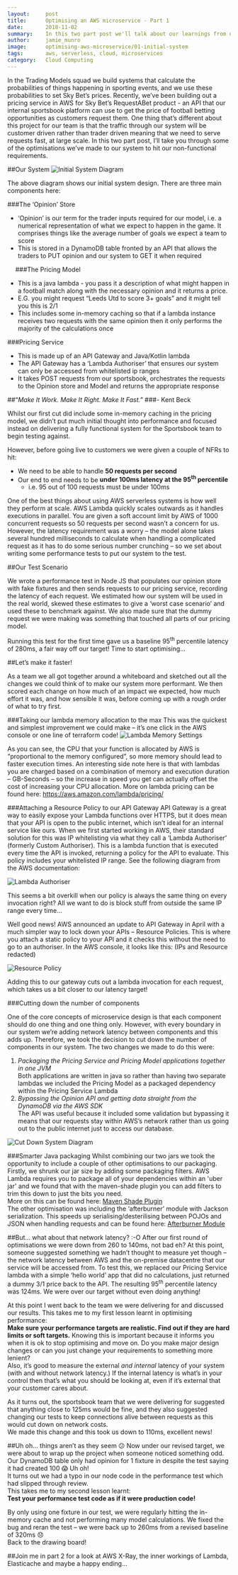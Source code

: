 ```yaml
---
layout:     post
title:      Optimising an AWS microservice - Part 1
date:       2018-11-02
summary:    In this two part post we'll talk about our learnings from optimising an AWS microservice to reduce latency and hit non-functional targets
author:     jamie_munro
image:      optimising-aws-microservice/01-initial-system
tags:       aws, serverless, cloud, microservices
category:   Cloud Computing
---
```


In the Trading Models squad we build systems that calculate the probabilities of things happening in sporting events, and we use these probabilities to set Sky Bet’s prices. 
Recently, we’ve been building out a pricing service in AWS for Sky Bet’s RequestABet product - an API that our internal sportsbook platform can use to get the price of football betting opportunities as customers request them. One thing that’s different about this project for our team is that the traffic through our system will be customer driven rather than trader driven meaning that we need to serve requests fast, at large scale. In this two part post, I’ll take you through some of the optimisations we’ve made to our system to hit our non-functional requirements.

##Our System
![Initial System Diagram](/images/optimising-aws-microservice/01-initial-system.png)

The above diagram shows our initial system design. There are three main components here:

###The ‘Opinion’ Store 
* ‘Opinion’ is our term for the trader inputs required for our model, i.e. a numerical representation of what we expect to happen in the game. It comprises things like the average number of goals we expect a team to score
* This is stored in a DynamoDB table fronted by an API that allows the traders to PUT opinion and our system to GET it when required

 
###The Pricing Model
* This is a java lambda - you pass it a description of what might happen in a football match along with the necessary opinion and it returns a price.
* E.G. you might request “Leeds Utd to score 3+ goals” and it might tell you this is 2/1
* This includes some in-memory caching so that if a lambda instance receives two requests with the same opinion then it only performs the majority of the calculations once 

###Pricing Service
* This is made up of an API Gateway and Java/Kotlin lambda
* The API Gateway has a ‘Lambda Authoriser’ that ensures our system can only be accessed from whitelisted ip ranges
* It takes POST requests from our sportsbook, orchestrates the requests to the Opinion store and Model and returns the appropriate response

##“*Make It Work. Make It Right. Make It Fast.*” 
###- Kent Beck


Whilst our first cut did include some in-memory caching in the pricing model, we didn’t put much initial thought into performance and focused instead on delivering a fully functional system for the Sportsbook team to begin testing against.

However, before going live to customers we were given a couple of NFRs to hit:
* We need to be able to handle **50 requests per second**
* Our end to end needs to be **under 100ms latency at the 95<sup>th</sup> percentile**
    * i.e. 95 out of 100 requests must be under 100ms

One of the best things about using AWS serverless systems is how well they perform at scale. AWS Lambda quickly scales outwards as it handles executions in parallel. You are given a soft account limit by AWS of 1000 concurrent requests so 50 requests per second wasn’t a concern for us.  
However, the latency requirement was a worry – the model alone takes several hundred milliseconds to calculate when handling a complicated request as it has to do some serious number crunching – so we set about writing some performance tests to put our system to the test.

##Our Test Scenario

We wrote a performance test in Node JS that populates our opinion store with fake fixtures and then sends requests to our pricing service, recording the latency of each request. 
We estimated how our system will be used in the real world, skewed these estimates to give a ‘worst case scenario’ and used these to benchmark against. We also made sure that the dummy request we were making was something that touched all parts of our pricing model.

Running this test for the first time gave us a baseline 95<sup>th</sup> percentile latency of 280ms, a fair way off our target! Time to start optimising…

##Let’s make it faster!

As a team we all got together around a whiteboard and sketched out all the changes we could think of to make our system more performant. We then scored each change on how much of an impact we expected, how much effort it was, and how sensible it was, before coming up with a rough order of what to try first.

###Taking our lambda memory allocation to the max
This was the quickest and simplest improvement we could make – it’s one click in the AWS console or one line of terraform code!
![Lambda Memory Settings](/images/optimising-aws-microservice/02-lambda-settings.png)

As you can see, the CPU that your function is allocated by AWS is “proportional to the memory configured”, so more memory should lead to faster execution times. 
An interesting side note here is that with lambdas you are charged based on a combination of memory and execution duration – GB-Seconds – so the increase in speed you get can actually offset the cost of increasing your CPU allocation. 
More on lambda pricing can be found here: https://aws.amazon.com/lambda/pricing/

###Attaching a Resource Policy to our API Gateway
API Gateway is a great way to easily expose your Lambda functions over HTTPS, but it does mean that your API is open to the public internet, which isn’t ideal for an internal service like ours. When we first started working in AWS, their standard solution for this was IP whitelisting via what they call a ‘Lambda Authoriser’ (formerly Custom Authoriser). This is a lambda function that is executed every time the API is invoked, returning a policy for the API to evaluate. This policy includes your whitelisted IP range. See the following diagram from the AWS documentation:

![Lambda Authoriser](/images/optimising-aws-microservice/03-api-auth.png)

This seems a bit overkill when our policy is always the same thing on every invocation right? All we want to do is block stuff from outside the same IP range every time…

Well good news! AWS announced an update to API Gateway in April with a much simpler way to lock down your APIs – Resource Policies. This is where you attach a static policy to your API and it checks this without the need to go to an authoriser. In the AWS console, it looks like this: (IPs and Resource redacted)

![Resource Policy](/images/optimising-aws-microservice/04-resource-policy.png)

Adding this to our gateway cuts out a lambda invocation for each request, which takes us a bit closer to our latency target!

###Cutting down the number of components

One of the core concepts of microservice design is that each component should do one thing and one thing only. However, with every boundary in our system we’re adding network latency between components and this adds up. Therefore, we took the decision to cut down the number of components in our system.
The two changes we made to do this were:
1.	*Packaging the Pricing Service and Pricing Model applications together in one JVM*    
Both applications are written in java so rather than having two separate lambdas we included the Pricing Model as a packaged dependency within the Pricing Service Lambda
2.	*Bypassing the Opinion API and getting data straight from the DynamoDB via the AWS SDK*   
The API was useful because it included some validation but bypassing it means that our requests stay within AWS’s network rather than us going out to the public internet just to access our database.

![Cut Down System Diagram](/images/optimising-aws-microservice/05-less-components.png)

###Smarter Java packaging
Whilst combining our two jars we took the opportunity to include a couple of other optimisations to our packaging.  
Firstly, we shrunk our jar size by adding some packaging filters. AWS Lambda requires you to package all of your dependencies within an 'uber jar' and we found that with the maven-shade plugin you can add filters to trim this down to just the bits you need.   
More on this can be found here: [Maven Shade Plugin](https://maven.apache.org/plugins/maven-shade-plugin/examples/includes-excludes.html)   
The other optimisation was including the ‘afterburner’ module with Jackson serialization. This speeds up serialising/desterilising between POJOs and JSON when handling requests and can be found here: [Afterburner Module](https://github.com/FasterXML/jackson-modules-base/tree/master/afterburner)

##But... what about that network latency? :-O
After our first round of optimisations we were down from 260 to 140ms, not bad eh? At this point, someone suggested something we hadn’t thought to measure yet though – the network latency between AWS and the on-premise datacentre that our service will be accessed from. To test this, we replaced our Pricing Service lambda with a simple ‘hello world’ app that did no calculations, just returned a dummy 3/1 price back to the API.
The resulting 95<sup>th</sup> percentile latency was 124ms. We were over our target without even doing anything!

At this point I went back to the team we were delivering for and discussed our results. 
This takes me to my first lesson learnt in optimising performance:  
**Make sure your performance targets are realistic. Find out if they are hard limits or soft targets.** 
Knowing this is important because it informs you when it is ok to stop optimising and move on. Do you make major design changes or can you just change your requirements to something more lenient?     
Also, it’s good to measure the external *and internal* latency of your system (with and without network latency.) If the internal latency is what’s in your control then that’s what you should be looking at, even if it’s external that your customer cares about.

As it turns out, the sportsbook team that we were delivering for suggested that anything close to 125ms would be fine, and they also suggested changing our tests to keep connections alive between requests as this would cut down on network costs.   
We made this change and this took us down to 110ms, excellent news!

##Uh oh… things aren’t as they seem :confused:
Now under our revised target, we were about to wrap up the project when someone noticed something odd. Our DynamoDB table only had opinion for 1 fixture in despite the test saying it had created 100 :scream: Uh oh!   
It turns out we had a typo in our node code in the performance test which had slipped through review.   
This takes me to my second lesson learnt:  
**Test your performance test code as if it were production code!**  

By only using one fixture in our test, we were regularly hitting the in-memory cache and not performing many model calculations. We fixed the bug and reran the test – we were back up to 260ms from a revised baseline of 320ms :disappointed:  
Back to the drawing board!

##Join me in part 2 for a look at AWS X-Ray, the inner workings of Lambda, Elasticache and maybe a happy ending…